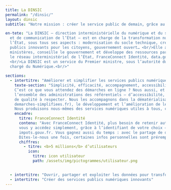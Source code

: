 ```yaml
---
title: La DINSIC
permalink: "/dinsic/"
layout: dinsic
subtitle: "Notre mission : créer le service public de demain, grâce au numérique"

en-tete: "La DINSIC – direction interministérielle du numérique et du système d’information
  et de communication de l’État – est en charge de la transformation numérique de
  l’État, sous tous ses aspects : modernisation du socle technique, création de services
  publics innovants pour les citoyens, gouvernement ouvert… <br/>Elle accompagne les
  ministères, conseille le gouvernement et développe des ressources partagées comme
  le réseau interministériel de l’État, FranceConnect Identité, data.gouv.fr ou api.gouv.fr.
  <br/>La DINSIC est un service du Premier ministre, sous l’autorité du secrétaire d’État
  chargé du Numérique.<br/>"
  
sections:
  - intertitre: "Améliorer et simplifier les services publics numériques"
    texte-section: "Simplicité, efficacité, accompagnement, accessibilité pour tous…
    C’est ce que vous attendez des démarches en ligne ? Nous aussi, et nous œuvrons pour ! Nous fournissons à 
    l’ensemble des administrations des référentiels – d’accessibilité, de sécurité… – et une liste de critères 
    de qualité à respecter. Nous les accompagnons dans la dématérialisation de leurs démarches (notamment via 
    demarches-simplifiees.fr), le développement et l’amélioration de leurs services en ligne.
    Nous produisons nous-mêmes des services numériques utiles à tous, comme FranceConnect Identité."
    encadre:
      titre: FranceConnect Identité
      contenu: "Avec FranceConnect Identité, plus besoin de retenir autant de mots de passe que de sites de démarches :
      vous y accédez simplement, grâce à l’identifiant de votre choix – comme celui de votre compte Ameli ou
      impots.gouv.fr. Vous gagnez aussi du temps : avec le partage de données entre administrations selon le principe
      Dites-le-nous une fois, certaines infos personnelles sont préremplies."
      chiffres: 
        - titre: <b>5 millions</b> d’utilisateurs
          icon:
            titre: icon utilisateur
            path: /assets/img/pictogrammes/utilisateur.png

      
  - intertitre: "Ouvrir, partager et exploiter les données pour transformer l’action publique"
  - intertitre: "Créer des services publics numériques innovants"
---
```


